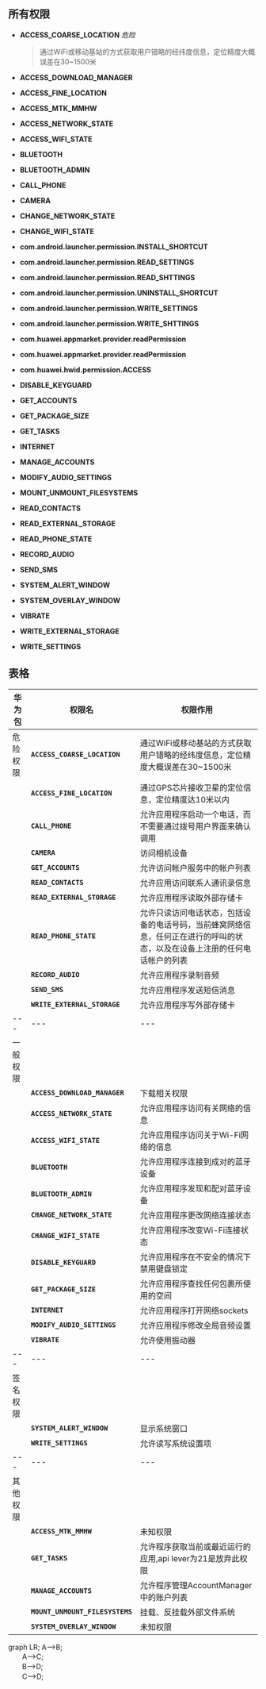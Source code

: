 ## 所有权限
* **ACCESS_COARSE_LOCATION** *危险*
    >通过WiFi或移动基站的方式获取用户错略的经纬度信息，定位精度大概误差在30~1500米
* **ACCESS_DOWNLOAD_MANAGER** 
    >
* **ACCESS_FINE_LOCATION**
    >
* **ACCESS_MTK_MMHW**
    >
* **ACCESS_NETWORK_STATE**
    >
* **ACCESS_WIFI_STATE**
    >
* **BLUETOOTH**
    >
* **BLUETOOTH_ADMIN**
    >
* **CALL_PHONE**
    >
* **CAMERA**
    >
* **CHANGE_NETWORK_STATE**
    >
* **CHANGE_WIFI_STATE**
    >
* **com.android.launcher.permission.INSTALL_SHORTCUT**
    >
* **com.android.launcher.permission.READ_SETTINGS**
    >
* **com.android.launcher.permission.READ_SHTTINGS**
    >
* **com.android.launcher.permission.UNINSTALL_SHORTCUT**
    >
* **com.android.launcher.permission.WRITE_SETTINGS**
    >
* **com.android.launcher.permission.WRITE_SHTTINGS**
    >
* **com.huawei.appmarket.provider.readPermission**
    >
* **com.huawei.appmarket.provider.readPermission**
    >
* **com.huawei.hwid.permission.ACCESS**
    >
* **DISABLE_KEYGUARD**
    >
* **GET_ACCOUNTS**
    >
* **GET_PACKAGE_SIZE**
    >
* **GET_TASKS**
    >
* **INTERNET**
    >
* **MANAGE_ACCOUNTS**
    >
* **MODIFY_AUDIO_SETTINGS**
    >
* **MOUNT_UNMOUNT_FILESYSTEMS**
    >
* **READ_CONTACTS**
    >
* **READ_EXTERNAL_STORAGE**
    >
* **READ_PHONE_STATE**
    >
* **RECORD_AUDIO**
    >
* **SEND_SMS**
    >
* **SYSTEM_ALERT_WINDOW**
    >
* **SYSTEM_OVERLAY_WINDOW**
    >
* **VIBRATE**
    >
* **WRITE_EXTERNAL_STORAGE**
    >
* **WRITE_SETTINGS**


## 表格
|华为包|权限名|权限作用
|---|---|---|
|危险权限|**`ACCESS_COARSE_LOCATION`**|通过WiFi或移动基站的方式获取用户错略的经纬度信息，定位精度大概误差在30~1500米|
| |**`ACCESS_FINE_LOCATION`**|通过GPS芯片接收卫星的定位信息，定位精度达10米以内|
| |**`CALL_PHONE`**|允许应用程序启动一个电话，而不需要通过拨号用户界面来确认调用|
| |**`CAMERA`**|访问相机设备|
| |**`GET_ACCOUNTS`**|允许访问帐户服务中的帐户列表
| |**`READ_CONTACTS`**|允许应用访问联系人通讯录信息
| |**`READ_EXTERNAL_STORAGE`**|允许应用程序读取外部存储卡
| |**`READ_PHONE_STATE`**|允许只读访问电话状态，包括设备的电话号码，当前蜂窝网络信息，任何正在进行的呼叫的状态，以及在设备上注册的任何电话帐户的列表
| |**`RECORD_AUDIO`**|允许应用程序录制音频
| |**`SEND_SMS`**|允许应用程序发送短信消息
| |**`WRITE_EXTERNAL_STORAGE`**|允许应用程序写外部存储卡
|---|---|---|
|一般权限| | |
| |**`ACCESS_DOWNLOAD_MANAGER`**|下载相关权限|
| |**`ACCESS_NETWORK_STATE`**|允许应用程序访问有关网络的信息|
| |**`ACCESS_WIFI_STATE`**|允许应用程序访问关于Wi-Fi网络的信息|
| |**`BLUETOOTH`**|允许应用程序连接到成对的蓝牙设备|
| |**`BLUETOOTH_ADMIN`**|允许应用程序发现和配对蓝牙设备|
| |**`CHANGE_NETWORK_STATE`**|允许应用程序更改网络连接状态|
| |**`CHANGE_WIFI_STATE`**|允许应用程序改变Wi-Fi连接状态
| |**`DISABLE_KEYGUARD`**|允许应用程序在不安全的情况下禁用键盘锁定|
| |**`GET_PACKAGE_SIZE`**|允许应用程序查找任何包裹所使用的空间
| |**`INTERNET`**|允许应用程序打开网络sockets
| |**`MODIFY_AUDIO_SETTINGS`**|允许应用程序修改全局音频设置
| |**`VIBRATE`**|允许使用振动器
|---|---|---|
|签名权限| | |
| |**`SYSTEM_ALERT_WINDOW`**|显示系统窗口
| |**`WRITE_SETTINGS`**|允许读写系统设置项
|---|---|---|
|其他权限| | |
| |**`ACCESS_MTK_MMHW`**|未知权限|
| |**`GET_TASKS`**|允许程序获取当前或最近运行的应用,api lever为21是放弃此权限|
| |**`MANAGE_ACCOUNTS`**|允许程序管理AccountManager中的账户列表|
| |**`MOUNT_UNMOUNT_FILESYSTEMS`**|挂载、反挂载外部文件系统
| |**`SYSTEM_OVERLAY_WINDOW`**|未知权限

graph LR;
    A-->B;    
　　A-->C;  
　　B-->D;  
　　C-->D;

